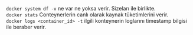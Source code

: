 `docker system df -v` ne var ne yoksa verir. Sizeları ile birlikte.  
`docker stats` Conteynerlerin canlı olarak kaynak tüketimlerini verir.  
`docker logs <container_id> -t` ilgili konteynerin loglarını timestamp bilgisi ile beraber verir.  
